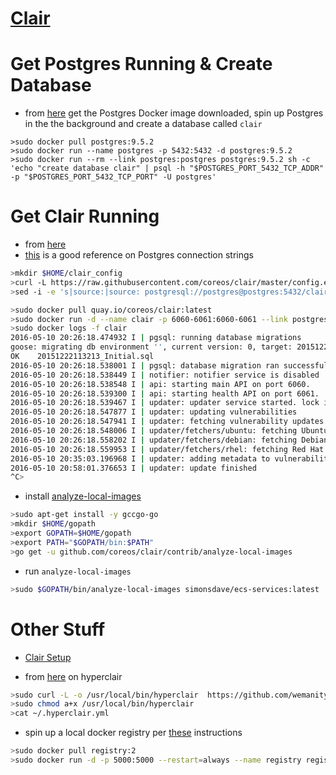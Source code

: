 # [Clair](https://github.com/coreos/clair)

# Get Postgres Running & Create Database

* from [here](https://hub.docker.com/_/postgres/) get the Postgres Docker image
downloaded, spin up Postgres in the the background and create
a database called ```clair```

```
>sudo docker pull postgres:9.5.2
>sudo docker run --name postgres -p 5432:5432 -d postgres:9.5.2
>sudo docker run --rm --link postgres:postgres postgres:9.5.2 sh -c 'echo "create database clair" | psql -h "$POSTGRES_PORT_5432_TCP_ADDR" -p "$POSTGRES_PORT_5432_TCP_PORT" -U postgres'
```

# Get Clair Running

* from [here](https://github.com/coreos/clair#docker)
* [this](http://www.postgresql.org/docs/9.5/static/libpq-connect.html#LIBPQ-CONNSTRING) is a good reference on Postgres connection strings

```bash
>mkdir $HOME/clair_config
>curl -L https://raw.githubusercontent.com/coreos/clair/master/config.example.yaml -o $HOME/clair_config/config.yaml
>sed -i -e 's|source:|source: postgresql://postgres@postgres:5432/clair?sslmode=disable|g' $HOME/clair_config/config.yaml
```

```bash
>sudo docker pull quay.io/coreos/clair:latest
>sudo docker run -d --name clair -p 6060-6061:6060-6061 --link postgres:postgres -v /tmp:/tmp -v $HOME/clair_config:/config quay.io/coreos/clair:latest -config=/config/config.yaml
>sudo docker logs -f clair
2016-05-10 20:26:18.474932 I | pgsql: running database migrations
goose: migrating db environment '', current version: 0, target: 20151222113213
OK    20151222113213_Initial.sql
2016-05-10 20:26:18.538001 I | pgsql: database migration ran successfully
2016-05-10 20:26:18.538449 I | notifier: notifier service is disabled
2016-05-10 20:26:18.538548 I | api: starting main API on port 6060.
2016-05-10 20:26:18.539300 I | api: starting health API on port 6061.
2016-05-10 20:26:18.539467 I | updater: updater service started. lock identifier: 3646a258-4790-46bb-9920-3f78eac38ea5
2016-05-10 20:26:18.547877 I | updater: updating vulnerabilities
2016-05-10 20:26:18.547941 I | updater: fetching vulnerability updates
2016-05-10 20:26:18.548006 I | updater/fetchers/ubuntu: fetching Ubuntu vulnerabilities
2016-05-10 20:26:18.558202 I | updater/fetchers/debian: fetching Debian vulnerabilities
2016-05-10 20:26:18.559953 I | updater/fetchers/rhel: fetching Red Hat vulnerabilities
2016-05-10 20:35:03.196968 I | updater: adding metadata to vulnerabilities
2016-05-10 20:58:01.376653 I | updater: update finished
^C>
```

* install [analyze-local-images](https://github.com/coreos/clair/tree/master/contrib/analyze-local-images)

```bash
>sudo apt-get install -y gccgo-go
>mkdir $HOME/gopath
>export GOPATH=$HOME/gopath
>export PATH="$GOPATH/bin:$PATH"
>go get -u github.com/coreos/clair/contrib/analyze-local-images
```

* run ```analyze-local-images```

```bash
>sudo $GOPATH/bin/analyze-local-images simonsdave/ecs-services:latest
```

# Other Stuff

* [Clair Setup](https://tectonic.com/quay-enterprise/docs/1.16.0/clair.html)

* from [here](https://github.com/wemanity-belgium/hyperclair) on hyperclair

```bash
>sudo curl -L -o /usr/local/bin/hyperclair  https://github.com/wemanity-belgium/hyperclair/releases/download/0.5.0/hyperclair-linux-amd64
>sudo chmod a+x /usr/local/bin/hyperclair
>cat ~/.hyperclair.yml
```

* spin up a local docker registry per [these](https://docs.docker.com/registry/deploying/) instructions

```bash
>sudo docker pull registry:2
>sudo docker run -d -p 5000:5000 --restart=always --name registry registry:2
